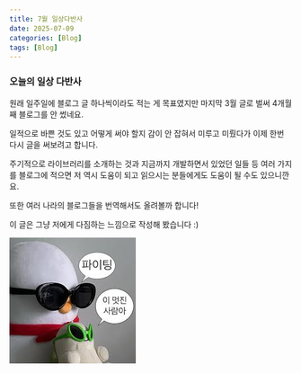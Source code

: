 ```yaml
---
title: 7월 일상다반사
date: 2025-07-09
categories: [Blog]
tags: [Blog]
---
```


### 오늘의 일상 다반사
원래 일주일에 블로그 글 하나씩이라도 적는 게 목표였지만 마지막 3월 글로 벌써 4개월째 블로그를 안 썼네요.

일적으로 바쁜 것도 있고 어떻게 써야 할지 감이 안 잡혀서 미루고 미뤘다가 이제 한번 다시 글을 써보려고 합니다.

주기적으로 라이브러리를 소개하는 것과 지금까지 개발하면서 있었던 일들 등
여러 가지를 블로그에 적으면 저 역시 도움이 되고 읽으시는 분들에게도 도움이 될 수도 있으니깐요.

또한 여러 나라의 블로그들을 번역해서도 올려볼까 합니다!

이 글은 그냥 저에게 다짐하는 느낌으로 작성해 봤습니다 :)

![alt text](/assets/img/post/2025-07-09-daily/image.png)